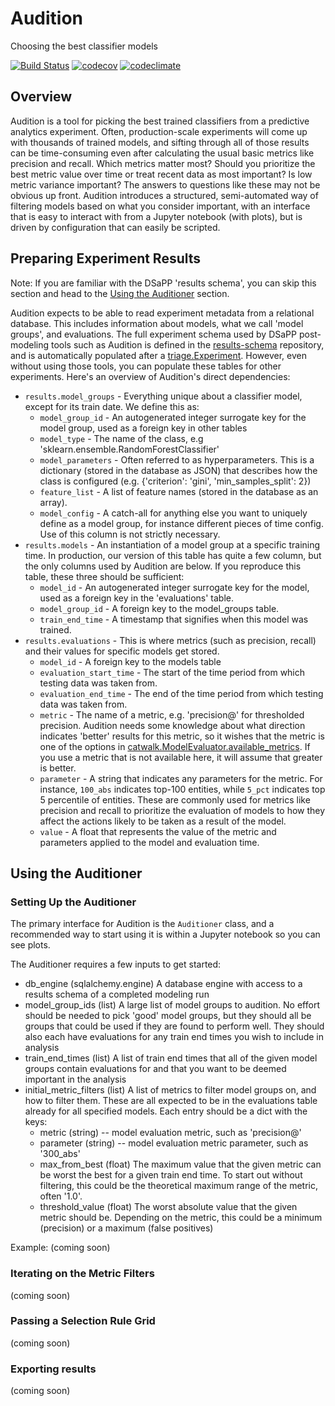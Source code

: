 # Audition

Choosing the best classifier models

[![Build Status](https://travis-ci.org/dssg/audition.svg?branch=master)](https://travis-ci.org/dssg/audition)
[![codecov](https://codecov.io/gh/dssg/audition/branch/master/graph/badge.svg)](https://codecov.io/gh/dssg/audition)
[![codeclimate](https://codeclimate.com/github/dssg/audition.png)](https://codeclimate.com/github/dssg/audition)

## Overview
Audition is a tool for picking the best trained classifiers from a predictive analytics experiment. Often, production-scale experiments will come up with thousands of trained models, and sifting through all of those results can be time-consuming even after calculating the usual basic metrics like precision and recall. Which metrics matter most? Should you prioritize the best metric value over time or treat recent data as most important? Is low metric variance important? The answers to questions like these may not be obvious up front. Audition introduces a structured, semi-automated way of filtering models based on what you consider important, with an interface that is easy to interact with from a Jupyter notebook (with plots), but is driven by configuration that can easily be scripted.

## Preparing Experiment Results

Note: If you are familiar with the DSaPP 'results schema', you can skip this section and head to the [Using the Auditioner](#using) section.

Audition expects to be able to read experiment metadata from a relational database. This includes information about models, what we call 'model groups', and evaluations. The full experiment schema used by DSaPP post-modeling tools such as Audition is defined in the [results-schema](github.com/dssg/results-schema) repository, and is automatically populated after a [triage.Experiment](github.com/dssg/triage). However, even without using those tools, you can populate these tables for other experiments. Here's an overview of Audition's direct dependencies:

* `results.model_groups` - Everything unique about a classifier model, except for its train date. We define this as:
	* `model_group_id` - An autogenerated integer surrogate key for the model group, used as a foreign key in other tables
	* `model_type` - The name of the class, e.g 'sklearn.ensemble.RandomForestClassifier'
	* `model_parameters` - Often referred to as hyperparameters. This is a dictionary (stored in the database as JSON) that describes how the class is configured (e.g. {'criterion': 'gini', 'min_samples_split': 2})
	* `feature_list` - A list of feature names (stored in the database as an array).
	* `model_config` - A catch-all for anything else you want to uniquely define as a model group, for instance different pieces of time config. Use of this column is not strictly necessary.
* `results.models` - An instantiation of a model group at a specific training time. In production, our version of this table has quite a few column, but the only columns used by Audition are below. If you reproduce this table, these three should be sufficient:
	* `model_id` - An autogenerated integer surrogate key for the model, used as a foreign key in the 'evaluations' table.
	* `model_group_id` - A foreign key to the model_groups table.
	* `train_end_time` - A timestamp that signifies when this model was trained. 
* `results.evaluations` - This is where metrics (such as precision, recall) and their values for specific models get stored.
	* `model_id` - A foreign key to the models table
	* `evaluation_start_time` - The start of the time period from which testing data was taken from.
	* `evaluation_end_time` - The end of the time period from which testing data was taken from.
	* `metric` - The name of a metric, e.g. 'precision@' for thresholded precision. Audition needs some knowledge about what direction indicates 'better' results for this metric, so it wishes that the metric is one of the options in [catwalk.ModelEvaluator.available_metrics](github.com/dssg/catwalk/blob/master/catwalk/evaluation.py#L43). If you use a metric that is not available here, it will assume that greater is better.
	* `parameter` - A string that indicates any parameters for the metric. For instance, `100_abs` indicates top-100 entities, while `5_pct` indicates top 5 percentile of entities. These are commonly used for metrics like precision and recall to prioritize the evaluation of models to how they affect the actions likely to be taken as a result of the model.
	* `value` - A float that represents the value of the metric and parameters applied to the model and evaluation time.

## <a name="using"></a>Using the Auditioner

### Setting Up the Auditioner
The primary interface for Audition is the `Auditioner` class, and a recommended way to start using it is within a Jupyter notebook so you can see plots.

The Auditioner requires a few inputs to get started:
* db_engine (sqlalchemy.engine) A database engine with access to a results schema of a completed modeling run
* model_group_ids (list) A large list of model groups to audition. No effort should
	be needed to pick 'good' model groups, but they should all be groups that could
	be used if they are found to perform well. They should also each have evaluations
	for any train end times you wish to include in analysis
* train_end_times (list) A list of train end times that all of the given model groups
	contain evaluations for and that you want to be deemed important in the analysis
* initial_metric_filters (list) A list of metrics to filter model groups on, and how to filter them. These are all expected to be in the evaluations table already for all specified models. Each entry should be a dict with the keys:
	* metric (string) -- model evaluation metric, such as 'precision@'
	* parameter (string) -- model evaluation metric parameter,
		such as '300_abs'
	* max_from_best (float) The maximum value that the given metric can be worst the best for a given train end time. To start out without filtering, this could be the theoretical maximum range of the metric, often '1.0'.
	* threshold_value (float) The worst absolute value that the given metric should be. Depending on the metric, this could be a minimum (precision) or a maximum (false positives)


Example: (coming soon)

### Iterating on the Metric Filters
(coming soon)

### Passing a Selection Rule Grid
(coming soon)

### Exporting results
(coming soon)
